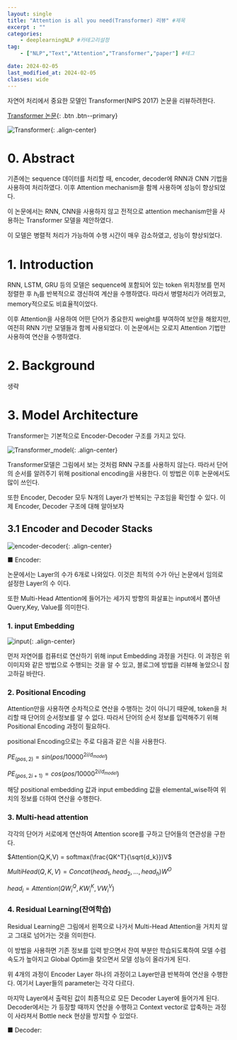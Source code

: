```yaml
---
layout: single
title: "Attention is all you need(Transformer) 리뷰" #제목
excerpt : ""
categories: 
    - deeplearningNLP #카테고리설정
tag: 
    - ["NLP","Text","Attention","Transformer","paper"] #테그

date: 2024-02-05
last_modified_at: 2024-02-05
classes: wide    
---
```


자연어 처리에서 중요한 모델인 Transformer(NIPS 2017) 논문을 리뷰하려한다.

[Transformer 논문](https://arxiv.org/pdf/1706.03762.pdf/){: .btn .btn--primary}

![Transformer](/assets/images/Transformer/paper.png){: .align-center}


# 0. Abstract

기존에는 sequence 데이터를 처리할 때, encoder, decoder에 RNN과 CNN 기법을 사용하여 처리하였다. 이후 Attention mechanism을 함께 사용하며 성능이 향상되었다.

이 논문에서는 RNN, CNN을 사용하지 않고 전적으로 attention mechanism만을 사용하는 Transformer 모델을 제안하였다.

이 모델은 병렬적 처리가 가능하여 수행 시간이 매우 감소하였고, 성능이 향상되었다.


# 1. Introduction

RNN, LSTM, GRU 등의 모델은 sequence에 포함되어 있는 token 위치정보를 먼저 정렬한 후 $h_t$를 반복적으로 갱신하여 계산을 수행하였다. 따라서 병렬처리가 어려웠고, memory적으로도 비효율적이었다.

이후 Attention을 사용하여 어떤 단어가 중요한지 weight를 부여하여 보안을 해왔지만, 여전히 RNN 기반 모델들과 함께 사용되었다. 이 논문에서는 오로지 Attention 기법만 사용하여 연산을 수행하였다.

# 2. Background

생략

# 3. Model Architecture

Transformer는 기본적으로 Encoder-Decoder 구조를 가지고 있다.

![Transformer_model](/assets/images/Transformer/transformer_model.png){: .align-center}

Transformer모델은 그림에서 보는 것처럼 RNN 구조를 사용하지 않는다. 따라서 단어의 순서를 알려주기 위해 positional encoding을 사용한다. 이 방법은 이후 논문에서도 많이 쓰인다.

또한 Encoder, Decoder 모두 N개의 Layer가 반복되는 구조임을 확인할 수 있다. 이제 Encoder, Decoder 구조에 대해 알아보자

## 3.1 Encoder and Decoder Stacks


![encoder-decoder](/assets/images/Transformer/encoder-decoder.png){: .align-center}


■ Encoder:

논문에서는 Layer의 수가 6개로 나와있다. 이것은 최적의 수가 아닌 논문에서 임의로 설정한 Layer의 수 이다.

또한 Multi-Head Attention에 들어가는 세가지 방향의 화살표는 input에서 뽑아낸 Query,Key, Value를 의미한다.

### 1. input Embedding

![input](/assets/images/Transformer/input.png){: .align-center}

먼저 자연어를 컴퓨터로 연산하기 위해 input Embedding 과정을 거친다. 이 과정은 위 이미지와 같은 방법으로 수행되는 것을 알 수 있고, 블로그에 방법을 리뷰해 놓았으니 참고하길 바란다.

### 2. Positional Encoding

Attention만을 사용하면 순차적으로 연산을 수행하는 것이 아니기 때문에, token을 처리할 때 단어의 순서정보를 알 수 없다. 따라서 단어의 순서 정보를 입력해주기 위해 Positional Encoding 과정이 필요하다.

positional Encoding으로는 주로 다음과 같은 식을 사용한다.

$PE_{(pos,2)} = sin(pos/10000^{2i/d_{model}})$

$PE_{(pos,2i+1)} = cos(pos/10000^{2i/d_{model}})$

해당 positional embedding 값과 input embedding 값을 elemental_wise하여 위치의 정보를 더하여 연산을 수행한다.

### 3. Multi-head attention

각각의 단어가 서로에게 연산하여 Attention score를 구하고 단어들의 연관성을 구한다.

$Attention(Q,K,V) = softmax(\frac{QK^T}{\sqrt{d_k}})V$

$MultiHead(Q,K,V) = Concat(head_1,head_2,...,head_h)W^O$

$head_i = Attention(QW_i^Q,KW_i^K,VW_i^V)$

### 4. Residual Learning(잔여학습)

Residual Learning은 그림에서 왼쪽으로 나가서 Multi-Head Attention을 거치치 않고 그대로 넘어가는 것을 의미한다. 

이 방법을 사용하면 기존 정보를 입력 받으면서 잔여 부분만 학습되도록하여 모델 수렴속도가 높아지고 Global Optim을 찾으면서 모델 성능이 올라가게 된다.

위 4개의 과정이 Encoder Layer 하나의 과정이고 Layer만큼 반복하여 연산을 수행한다. 여기서 Layer들의 parameter는 각각 다르다.

마지막 Layer에서 출력된 값이 최종적으로 모든 Decoder Layer에 들어가게 된다. Decoder에서는 <eos>가 등장할 때까지 연산을 수행하고 Context vector로 압축하는 과정이 사라져서 Bottle neck 현상을 방지할 수 있었다.


■ Decoder: